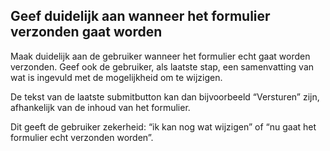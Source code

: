 ## Geef duidelijk aan wanneer het formulier verzonden gaat worden

Maak duidelijk aan de gebruiker wanneer het formulier echt gaat worden verzonden. Geef ook de gebruiker, als laatste stap, een samenvatting van wat is ingevuld met de mogelijkheid om te wijzigen.

De tekst van de laatste submitbutton kan dan bijvoorbeeld “Versturen” zijn, afhankelijk van de inhoud van het formulier.

Dit geeft de gebruiker zekerheid: “ik kan nog wat wijzigen” of “nu gaat het formulier echt verzonden worden”.
